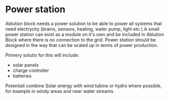 # Power station

Ablution block needs a power solution to be able to power all systems that need electrycity (brains, sensors, heating, water pump, light etc.)
A small power station can exist as a module on it's own and be included in Ablution Block where there is no connection to the grid. 
Power station should be designed in the way that can be scaled up in terms of power production. 

Primery solutio for this will include: 
* solar panels
* charge controller
* batteries

Potentiall combine Solar energy with wind tubine or hydro where possible, for example in windy areas and near water streams. 
